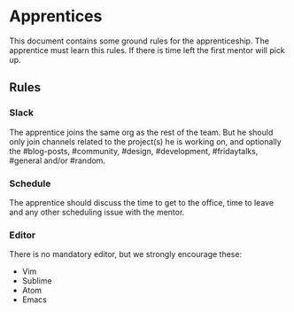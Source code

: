 Apprentices
===========

This document contains  some ground rules for the apprenticeship. The apprentice must learn this rules. If there is time left the first mentor will pick up.

## Rules

### Slack

The apprentice joins the same org as the rest of the team. But he should only join channels related to the project(s) he is working on, and optionally the #blog-posts, #community, #design, #development, #fridaytalks, #general and/or #random.

### Schedule

The apprentice should discuss the time to get to the office, time to leave and any other scheduling issue with the mentor.

### Editor

There is no mandatory editor, but we strongly encourage these:

* Vim
* Sublime
* Atom
* Emacs
